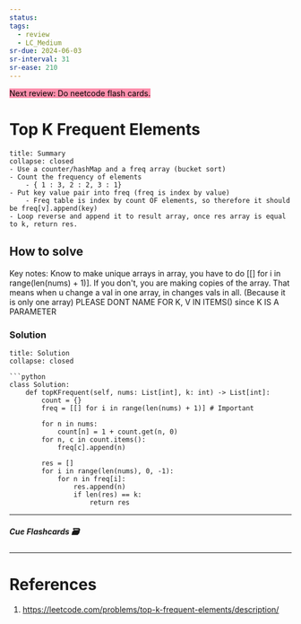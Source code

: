 ```yaml
---
status: 
tags:
  - review
  - LC_Medium
sr-due: 2024-06-03
sr-interval: 31
sr-ease: 210
---
```


<mark style="background: #FF5582A6;">Next review: Do neetcode flash cards.</mark>

# Top K Frequent Elements
```ad-tldr
title: Summary
collapse: closed
- Use a counter/hashMap and a freq array (bucket sort)
- Count the frequency of elements
	- { 1 : 3, 2 : 2, 3 : 1}
- Put key value pair into freq (freq is index by value)
	- Freq table is index by count OF elements, so therefore it should be freq[v].append(key)
- Loop reverse and append it to result array, once res array is equal to k, return res.
```
## How to solve


Key notes:
Know to make unique arrays in array, you have to do [[] for i in range(len(nums) + 1)]. 
If you don't, you are making copies of the array. 
	That means when u change a val in one array, in changes vals in all. (Because it is only one array)
PLEASE DONT NAME FOR K, V IN ITEMS() since K IS A PARAMETER 
### Solution
```ad-tldr
title: Solution
collapse: closed

```python
class Solution:
    def topKFrequent(self, nums: List[int], k: int) -> List[int]:
        count = {}
        freq = [[] for i in range(len(nums) + 1)] # Important

        for n in nums:
            count[n] = 1 + count.get(n, 0)
        for n, c in count.items():
            freq[c].append(n)
        
        res = []
        for i in range(len(nums), 0, -1):
            for n in freq[i]:
                res.append(n)
                if len(res) == k:
                    return res
```

---
##### Cue Flashcards 🗃

---
# References
1. https://leetcode.com/problems/top-k-frequent-elements/description/

